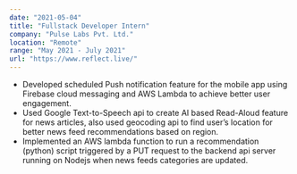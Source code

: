 ```yaml
---
date: "2021-05-04"
title: "Fullstack Developer Intern"
company: "Pulse Labs Pvt. Ltd."
location: "Remote"
range: "May 2021 - July 2021"
url: "https://www.reflect.live/"
---
```


- Developed scheduled Push notification feature for the mobile app using Firebase cloud messaging and
  AWS Lambda to achieve better user engagement.
- Used Google Text-to-Speech api to create AI based Read-Aloud feature for news articles, also used
  geocoding api to find user’s location for better news feed recommendations based on region.
- Implemented an AWS lambda function to run a recommendation (python) script triggered by a PUT
  request to the backend api server running on Nodejs when news feeds categories are updated.
